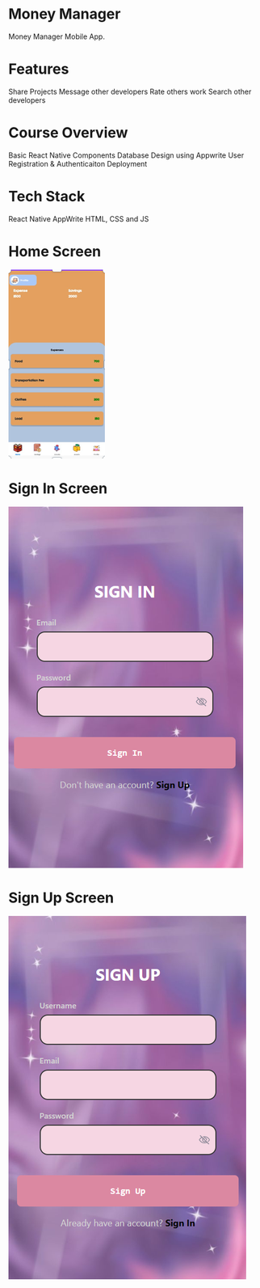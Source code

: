 # Money Manager
Money Manager Mobile App.

# Features
Share Projects
Message other developers
Rate others work
Search other developers
# Course Overview
Basic React Native Components
Database Design using Appwrite
User Registration & Authenticaiton
Deployment
# Tech Stack
React Native
AppWrite
HTML, CSS and JS
# Home Screen
<img src = "assets/homesc.png"></img>
# Sign In Screen
<img src = "assets/signin.png"></img>
# Sign Up Screen
<img src = "assets/signup.png"></img>

